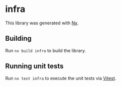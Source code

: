 # infra

This library was generated with [Nx](https://nx.dev).

## Building

Run `nx build infra` to build the library.

## Running unit tests

Run `nx test infra` to execute the unit tests via [Vitest](https://vitest.dev/).
